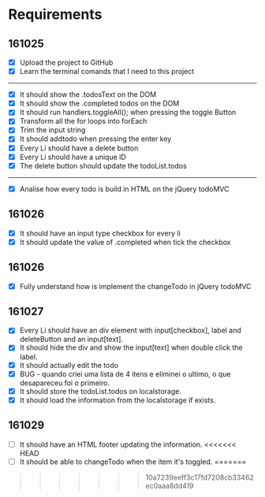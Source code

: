 # Requirements

## 161025

- [x] Upload the project to GitHub
- [x] Learn the terminal comands that I need to this project

---

- [x] It should show the .todosText on the DOM
- [x] It should show the .completed todos on the DOM
- [x] It should run handlers.toggleAll(); when pressing the toggle Button
- [x] Transform all the for loops into forEach
- [x] Trim the input string
- [x] It should addtodo when pressing the enter key
- [x] Every Li should have a delete button
- [x] Every Li should have a unique ID
- [x] The delete button should update the todoList.todos

---

- [x] Analise how every todo is build in HTML on the jQuery todoMVC

## 161026

- [x] It should have an input type checkbox for every li
- [x] It should update the value of .completed when tick the checkbox

## 161026

- [x] Fully understand how is implement the changeTodo in jQuery todoMVC

## 161027

- [x] Every Li should have an div element with input[checkbox], label and deleteButton and an input[text].
- [x] It should hide the div and show the input[text] when double click the label.
- [x] It should actually edit the todo
- [x] BUG -  quando criei uma lista de 4 itens e eliminei o ultimo, o que desapareceu foi o primeiro.
- [x] It should store the todoList.todos on localstorage.
- [x] It should load the information from the localstorage if exists.

## 161029

- [ ] It should have an HTML footer updating the information.
<<<<<<< HEAD
- [ ] It should be able to changeTodo when the item it's toggled.
=======
>>>>>>> 10a7239eeff3c17fd7208cb33462ec0aaa8dd419
